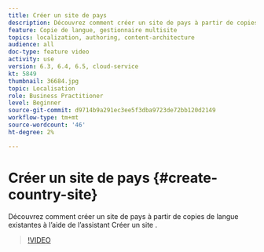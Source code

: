 ```yaml
---
title: Créer un site de pays
description: Découvrez comment créer un site de pays à partir de copies de langue existantes à l’aide de l’assistant Créer un site .
feature: Copie de langue, gestionnaire multisite
topics: localization, authoring, content-architecture
audience: all
doc-type: feature video
activity: use
version: 6.3, 6.4, 6.5, cloud-service
kt: 5849
thumbnail: 36684.jpg
topic: Localisation
role: Business Practitioner
level: Beginner
source-git-commit: d9714b9a291ec3ee5f3dba9723de72bb120d2149
workflow-type: tm+mt
source-wordcount: '46'
ht-degree: 2%

---
```



# Créer un site de pays {#create-country-site}

Découvrez comment créer un site de pays à partir de copies de langue existantes à l’aide de l’assistant Créer un site .

>[!VIDEO](https://video.tv.adobe.com/v/36684?quality=12&learn=on)
